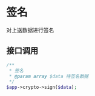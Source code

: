 # 签名

对上送数据进行签名

## 接口调用

```php
/**
 * 签名
 * @param array $data 待签名数据
 */
$app->crypto->sign($data);
```

